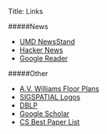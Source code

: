 Title: Links

#####News
- [UMD NewsStand](http://newsstand.umiacs.umd.edu/)
- [Hacker News](http://news.ycombinator.com/)
- [Google Reader](http://reader.google.com/)

#####Other
- [A.V. Williams Floor Plans](|filename|/random/floorplans.md)
- [SIGSPATIAL Logos](../sigspatial-logos/)
- [DBLP](http://www.informatik.uni-trier.de/~ley/db/)
- [Google Scholar](http://scholar.google.com/)
- [CS Best Paper List](http://jeffhuang.com/best_paper_awards.html)
